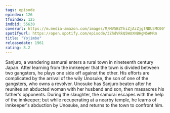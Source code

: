 ```yaml
---
tags: episode
epindex: 126
tfoindex: 125
imdbid: 55630
coverurl: https://m.media-amazon.com/images/M/MV5BZThiZjAzZjgtNDU3MC00YThhLThjYWUtZGRkYjc2ZWZlOTVjXkEyXkFqcGdeQXVyNTA4NzY1MzY@._V1_SX202_CR0,0,202,300_.jpg
spotifyurl: https://open.spotify.com/episode/3ZhdVRkQ5WUXNBHgM5AMRm
title: "Yojimbo"
releasedate: 1961
rating: 8.2
---
```


Sanjuro, a wandering samurai enters a rural town in nineteenth century Japan. After learning from the innkeeper that the town is divided between two gangsters, he plays one side off against the other. His efforts are complicated by the arrival of the wily Unosuke, the son of one of the gangsters, who owns a revolver. Unosuke has Sanjuro beaten after he reunites an abducted woman with her husband and son, then massacres his father's opponents. During the slaughter, the samurai escapes with the help of the innkeeper; but while recuperating at a nearby temple, he learns of innkeeper's abduction by Unosuke, and returns to the town to confront him.